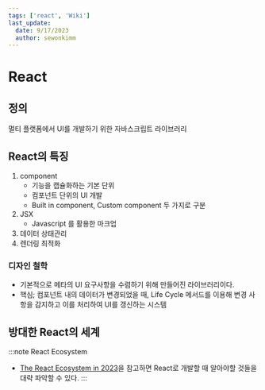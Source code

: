 ```yaml
---
tags: ['react', 'Wiki']
last_update:
  date: 9/17/2023
  author: sewonkimm
---
```


# React

## 정의

멀티 플랫폼에서 UI를 개발하기 위한 자바스크립트 라이브러리

## React의 특징

1. component
   - 기능을 캡슐화하는 기본 단위
   - 컴포넌트 단위의 UI 개발
   - Built in component, Custom component 두 가지로 구분
2. JSX
    - Javascript 를 활용한 마크업 
3. 데이터 상태관리
4. 렌더링 최적화


### 디자인 철학

- 기본적으로 메타의 UI 요구사항을 수렴하기 위해 만들어진 라이브러리이다.
- 핵심; 컴포넌트 내의 데이터가 변경되었을 때, Life Cycle 메서드를 이용해 변경 사항을 감지하고 이를 처리하여 UI를 갱신하는 시스템



## 방대한 React의 세계

:::note React Ecosystem

- [The React Ecosystem in 2023](https://www.builder.io/blog/react-js-in-2023)을 참고하면 React로 개발할 때 알아야할 것들을 대략 파악할 수 있다.
:::
